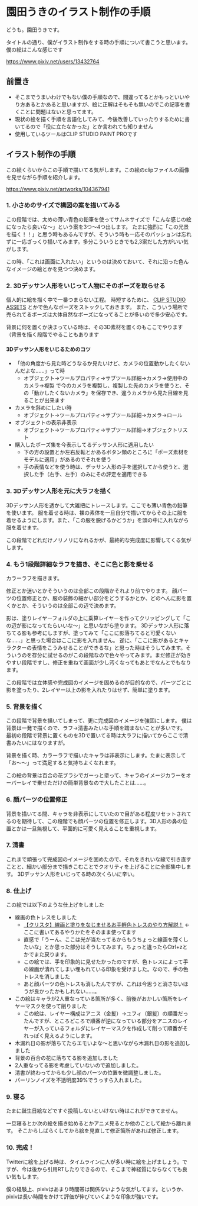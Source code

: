 # 園田うきのイラスト制作の手順
どうも。園田うきです。

タイトルの通り、僕がイラスト制作をする時の手順について書こうと思います。
僕の絵はこんな感じです

https://www.pixiv.net/users/13432764
## 前置き
- そこまでうまいわけでもない僕の手順なので、間違ってるとかもっといいやり方あるとかあると思いますが、絵に正解はそもそも無いのでこの記事を書くことに問題はないと思ってます。
- 現状の絵を描く手順を言語化してみて、今後改善していったりするために書いてるので「役に立たなかった」とか言われても知りません
- 使用しているツールはCLIP STUDIO PAINT PROです
## イラスト制作の手順
この絵くらいからこの手順で描いてる気がします。この絵のclipファイルの画像を見せながら手順を紹介します。

https://www.pixiv.net/artworks/104367941
### 1. 小さめのサイズで構図の案を描いてみる
この段階では、太めの薄い青色の鉛筆を使ってサムネサイズで「こんな感じの絵になったら良いな～」という案を3つ～4つ出します。
たまに強烈に「この光景を描く！！」と思う時もあるんですが、そういう時も一応そのパッションは忘れずに一応ざっくり描いてみます。多分こういうときでも2,3案だした方がいい気がします。

この時、「これは画面に入れたい」というのは決めておいて、それに沿った色んなイメージの絵とかを見つつ決めます。
### 2. 3Dデッサン人形をいじって人物にそのポーズを取らせる
個人的に絵を描く中で一番つまらない工程。
時短するために、 [CLIP STUDIO ASSETS](https://assets.clip-studio.com/ja-jp) とかで色んなポーズをストックしておきます。
また、こういう場所で売られてるポーズは大体自然なポーズになってることが多いので多少安心です。

背景に何を置くか決まっている時は、その3D素材を置くのもここでやります（背景を描く段階でやることもあります
#### 3Dデッサン人形をいじるためのコツ
- 「他の角度から見た時どうなるか見たいけど、カメラの位置動かしたくないんだよな……」って時
    - オブジェクト→ツールプロパティ→サブツール詳細→カメラ→使用中のカメラ→複製 で今のカメラを複製し、複製した先のカメラを使うと、その「動かしたくないカメラ」を保存でき、違うカメラから見た目線を見ることが出来ます
- カメラを斜めにしたい時
    - オブジェクト→ツールプロパティ→サブツール詳細→カメラ→ロール
- オブジェクトの表示非表示
    - オブジェクト→ツールプロパティ→サブツール詳細→オブジェクトリスト
- 購入したポーズ集を今表示してるデッサン人形に適用したい
    - 下の方の設置とか左右反転とかあるボタン類のところに「ポーズ素材をモデルに適用」があるのでそれを使う
    - 手の表情などを使う時は、デッサン人形の手を選択してから使うと、選択した手（右手、左手）のみにその評定を適用できる
### 3. 3Dデッサン人形を元に大ラフを描く
3Dデッサン人形を透かして大雑把にトレースします。ここでも薄い青色の鉛筆を使います。
服を着せる時は、裸の素体を一旦自分で描いてからその上に服を着せるようにします。また、「この服を脱げるかどうか」を頭の中に入れながら服を着せます。

この段階でどれだけノリノリになれるかが、最終的な完成度に影響してくる気がします。
### 4. もう1段階詳細なラフを描き、そこに色と影を乗せる
カラーラフを描きます。

修正とか迷いとかそういうのは全部この段階かそれより前でやります。
顔パーツの位置修正とか、服の装飾の細かい部分をどうするかとか、どのへんに影を置くかとか、そういうのは全部この辺で決めます。

影は、塗りレイヤーフォルダの上に乗算レイヤーを作ってクリッピングして「この辺が影になってたらいいな～」と思いながら塗ります。
3Dデッサン人形に落ちてる影も参考にしますが、塗ってみて「ここに影落ちてると可愛くないな……」と思った場合はここに影を入れません。
逆に、「ここに影があるとキャラクターの表情をこうみせることができるな」と思った時はそうしてみます。そういうのを存分に試せるのがこの段階なので色々やってみます。まだ修正が効きやすい段階ですし、修正を重ねて画面が少し汚くなってもあとでなんとでもなります。

この段階では立体感や完成図のイメージを固めるのが目的なので、パーツごとに影を塗ったり、2レイヤー以上の影を入れたりはせず、簡単に塗ります。
### 5. 背景を描く
この段階で背景を描いてしまって、更に完成図のイメージを強固にします。
僕は背景は一発で描くので、ラフ→清書みたいな手順を踏まないことが多いです。
最初の段階で背景に置くものを3Dで置いてる時は大ラフに描いてからここで清書みたいにはなりますが。

背景を描く時、カラーラフで描いたキャラは非表示にします。たまに表示して「お～～」って満足すると気持ちよくなれます。

この絵の背景は百合の花ブラシでガーっと塗って、キャラのイメージカラーをオーバーレイで乗せただけの簡単背景なので大したことは……。
### 6. 顔パーツの位置修正
背景を描いてる間、キャラを非表示にしていたので目がある程度リセットされてるのを期待して、この段階でも顔パーツの位置を修正します。3D人形の鼻の位置とかは一旦無視して、平面的に可愛く見えることを重視します。
### 7. 清書
これまで頑張って完成図のイメージを固めたので、それをきれいな線で引き直すことと、細かい部分まで描きこむことでクオリティを上げることに全部集中します。
3Dデッサン人形をいじってる時の次くらいに辛い。
### 8. 仕上げ
この絵では以下のような仕上げをしました

- 線画の色トレスをしました
    - [【クリスタ】線画と塗りをなじませるお手軽色トレスのやり方解説！](https://murasakiatsushi.com/color-trace/) ←ここに書いてあるやりかたをそのまま使ってます
    - 直感で「うーん、ここは光が当たってるからもうちょっと線画を薄くしたいな」とか思った部分はそうしてみます。ちょっと違ったらCtrl+zとかでまた戻ります。
    - この絵では、手を印象的に見せたかったのですが、色トレスによって手の線画が潰れてしまい埋もれている印象を受けました。なので、手の色トレスを消しました
    - あと顔パーツの色トレスも消したんですが、これは今思うと消さないほうが良かったかもしれない……。
- この絵はキャラが2人重なっている箇所が多く、前後がおかしい箇所をレイヤーマスクを使って削りました
    - この絵は、レイヤー構成はアニス（金髪）→ユフィ（銀髪）の順番だったんですが、ところどころで順番が逆になっている部分をアニスのレイヤーが入っているフォルダにレイヤーマスクを作成して削って順番がそれっぽく見えるようにします。
- 木漏れ日の影が落ちてたらエモいよな～と思いながら木漏れ日の影を追加しました
- 背景の百合の花に落ちてる影を追加しました
- 2人重なってる影を考慮していないので追加しました。
- 清書が終わってからも少し顔のパーツの位置を微調整しました。
- パーリンノイズを不透明度39%でうっすら入れました。
### 9. 寝る
たまに誕生日絵などですぐ投稿しないといけない時はこれができてません。

一旦寝るとか次の絵を描き始めるとかアニメ見るとか他のことして絵から離れます。
そこからしばらくしてから絵を見直して修正箇所があれば修正します。
### 10. 完成！
Twitterに絵を上げる時は、タイムラインに人が多い時に絵を上げましょう。ですが、今は後から引用RTしたりできるので、そこまで神経質にならなくても良い気もします。

僕の経験上、pixivはあまり時間帯は関係ないような気がしてます。というか、pixivは長い時間をかけて評価が伸びていくような印象が強いです。



